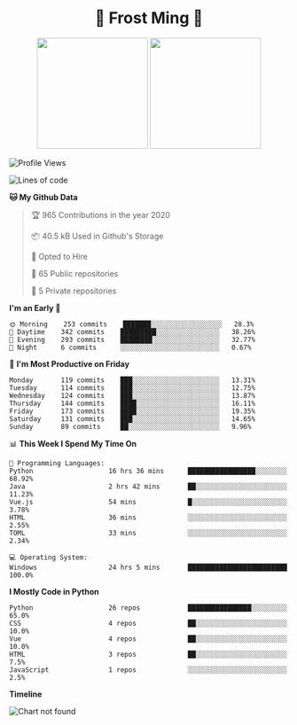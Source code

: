<h1 align="center">🦄 Frost Ming 🐍</h1>

<p align="center">
  <img height="200" src="https://github-readme-stats.vercel.app/api?username=frostming&show_icons=true&theme=dracula&include_all_commits=true" />
  <img height="200" src="https://github-readme-stats.vercel.app/api/top-langs/?username=frostming&theme=dracula&show_icons=true" />
</p>

<!--START_SECTION:waka-->
![Profile Views](http://img.shields.io/badge/Profile%20Views-131-blue)

![Lines of code](https://img.shields.io/badge/From%20Hello%20World%20I%27ve%20Written-9.7%20million%20Lines%20of%20code-blue)

**🐱 My Github Data** 

> 🏆 965 Contributions in the year 2020
 > 
> 📦 40.5 kB Used in Github's Storage 
 > 
> 💼 Opted to Hire
 > 
> 📜 65 Public repositories
 > 
> 🔑 5 Private repositories 

**I'm an Early 🐤** 

```text
🌞 Morning    253 commits    ███████░░░░░░░░░░░░░░░░░░   28.3% 
🌆 Daytime    342 commits    █████████░░░░░░░░░░░░░░░░   38.26% 
🌃 Evening    293 commits    ████████░░░░░░░░░░░░░░░░░   32.77% 
🌙 Night      6 commits      ░░░░░░░░░░░░░░░░░░░░░░░░░   0.67%

```
📅 **I'm Most Productive on Friday** 

```text
Monday       119 commits    ███░░░░░░░░░░░░░░░░░░░░░░   13.31% 
Tuesday      114 commits    ███░░░░░░░░░░░░░░░░░░░░░░   12.75% 
Wednesday    124 commits    ███░░░░░░░░░░░░░░░░░░░░░░   13.87% 
Thursday     144 commits    ████░░░░░░░░░░░░░░░░░░░░░   16.11% 
Friday       173 commits    ████░░░░░░░░░░░░░░░░░░░░░   19.35% 
Saturday     131 commits    ███░░░░░░░░░░░░░░░░░░░░░░   14.65% 
Sunday       89 commits     ██░░░░░░░░░░░░░░░░░░░░░░░   9.96%

```


📊 **This Week I Spend My Time On** 

```text
💬 Programming Languages: 
Python                   16 hrs 36 mins      █████████████████░░░░░░░░   68.92% 
Java                     2 hrs 42 mins       ██░░░░░░░░░░░░░░░░░░░░░░░   11.23% 
Vue.js                   54 mins             █░░░░░░░░░░░░░░░░░░░░░░░░   3.78% 
HTML                     36 mins             ░░░░░░░░░░░░░░░░░░░░░░░░░   2.55% 
TOML                     33 mins             ░░░░░░░░░░░░░░░░░░░░░░░░░   2.34%

💻 Operating System: 
Windows                  24 hrs 5 mins       █████████████████████████   100.0%

```

**I Mostly Code in Python** 

```text
Python                   26 repos            ████████████████░░░░░░░░░   65.0% 
CSS                      4 repos             ██░░░░░░░░░░░░░░░░░░░░░░░   10.0% 
Vue                      4 repos             ██░░░░░░░░░░░░░░░░░░░░░░░   10.0% 
HTML                     3 repos             ██░░░░░░░░░░░░░░░░░░░░░░░   7.5% 
JavaScript               1 repos             ░░░░░░░░░░░░░░░░░░░░░░░░░   2.5%

```


**Timeline**

![Chart not found](https://github.com/frostming/frostming/blob/master/charts/bar_graph.png) 


<!--END_SECTION:waka-->
